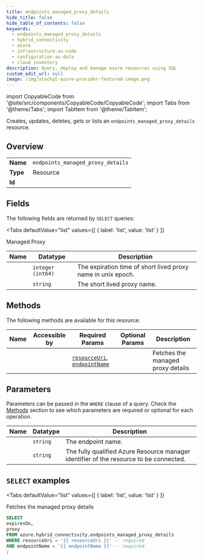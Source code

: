 ```yaml
--- 
title: endpoints_managed_proxy_details
hide_title: false
hide_table_of_contents: false
keywords:
  - endpoints_managed_proxy_details
  - hybrid_connectivity
  - azure
  - infrastructure-as-code
  - configuration-as-data
  - cloud inventory
description: Query, deploy and manage azure resources using SQL
custom_edit_url: null
image: /img/stackql-azure-provider-featured-image.png
---
```


import CopyableCode from '@site/src/components/CopyableCode/CopyableCode';
import Tabs from '@theme/Tabs';
import TabItem from '@theme/TabItem';

Creates, updates, deletes, gets or lists an <code>endpoints_managed_proxy_details</code> resource.

## Overview
<table><tbody>
<tr><td><b>Name</b></td><td><code>endpoints_managed_proxy_details</code></td></tr>
<tr><td><b>Type</b></td><td>Resource</td></tr>
<tr><td><b>Id</b></td><td><CopyableCode code="azure.hybrid_connectivity.endpoints_managed_proxy_details" /></td></tr>
</tbody></table>

## Fields

The following fields are returned by `SELECT` queries:

<Tabs
    defaultValue="list"
    values={[
        { label: 'list', value: 'list' }
    ]}
>
<TabItem value="list">

Managed Proxy

<table>
<thead>
    <tr>
    <th>Name</th>
    <th>Datatype</th>
    <th>Description</th>
    </tr>
</thead>
<tbody>
<tr>
    <td><CopyableCode code="expiresOn" /></td>
    <td><code>integer (int64)</code></td>
    <td>The expiration time of short lived proxy name in unix epoch.</td>
</tr>
<tr>
    <td><CopyableCode code="proxy" /></td>
    <td><code>string</code></td>
    <td>The short lived proxy name.</td>
</tr>
</tbody>
</table>
</TabItem>
</Tabs>

## Methods

The following methods are available for this resource:

<table>
<thead>
    <tr>
    <th>Name</th>
    <th>Accessible by</th>
    <th>Required Params</th>
    <th>Optional Params</th>
    <th>Description</th>
    </tr>
</thead>
<tbody>
<tr>
    <td><a href="#list"><CopyableCode code="list" /></a></td>
    <td><CopyableCode code="select" /></td>
    <td><a href="#parameter-resourceUri"><code>resourceUri</code></a>, <a href="#parameter-endpointName"><code>endpointName</code></a></td>
    <td></td>
    <td>Fetches the managed proxy details </td>
</tr>
</tbody>
</table>

## Parameters

Parameters can be passed in the `WHERE` clause of a query. Check the [Methods](#methods) section to see which parameters are required or optional for each operation.

<table>
<thead>
    <tr>
    <th>Name</th>
    <th>Datatype</th>
    <th>Description</th>
    </tr>
</thead>
<tbody>
<tr id="parameter-endpointName">
    <td><CopyableCode code="endpointName" /></td>
    <td><code>string</code></td>
    <td>The endpoint name.</td>
</tr>
<tr id="parameter-resourceUri">
    <td><CopyableCode code="resourceUri" /></td>
    <td><code>string</code></td>
    <td>The fully qualified Azure Resource manager identifier of the resource to be connected.</td>
</tr>
</tbody>
</table>

## `SELECT` examples

<Tabs
    defaultValue="list"
    values={[
        { label: 'list', value: 'list' }
    ]}
>
<TabItem value="list">

Fetches the managed proxy details 

```sql
SELECT
expiresOn,
proxy
FROM azure.hybrid_connectivity.endpoints_managed_proxy_details
WHERE resourceUri = '{{ resourceUri }}' -- required
AND endpointName = '{{ endpointName }}' -- required
;
```
</TabItem>
</Tabs>
